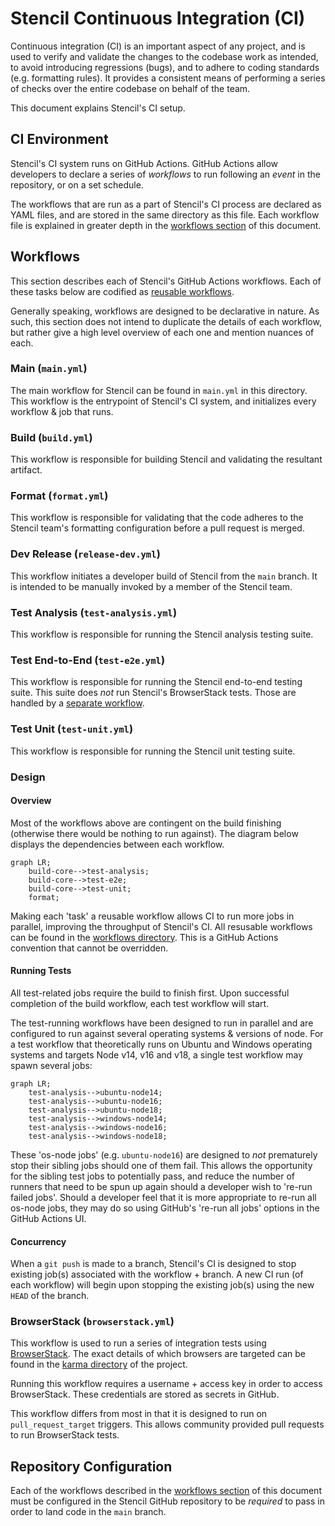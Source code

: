 # Stencil Continuous Integration (CI)

Continuous integration (CI) is an important aspect of any project, and is used to verify and validate the changes to the
codebase work as intended, to avoid introducing regressions (bugs), and to adhere to coding standards (e.g. formatting
rules). It provides a consistent means of performing a series of checks over the entire codebase on behalf of the team.

This document explains Stencil's CI setup. 

## CI Environment

Stencil's CI system runs on GitHub Actions.
GitHub Actions allow developers to declare a series of _workflows_ to run following an _event_ in the repository, or on
a set schedule.

The workflows that are run as a part of Stencil's CI process are declared as YAML files, and are stored in the same
directory as this file.
Each workflow file is explained in greater depth in the [workflows section](#workflows) of this document.

## Workflows

This section describes each of Stencil's GitHub Actions workflows.
Each of these tasks below are codified as [reusable workflows](https://docs.github.com/en/actions/using-workflows/reusing-workflows).

Generally speaking, workflows are designed to be declarative in nature.
As such, this section does not intend to duplicate the details of each workflow, but rather give a high level overview
of each one and mention nuances of each.

### Main (`main.yml`)

The main workflow for Stencil can be found in `main.yml` in this directory.
This workflow is the entrypoint of Stencil's CI system, and initializes every workflow & job that runs.

### Build (`build.yml`)

This workflow is responsible for building Stencil and validating the resultant artifact.

### Format (`format.yml`)

This workflow is responsible for validating that the code adheres to the Stencil team's formatting configuration before
a pull request is merged.

### Dev Release (`release-dev.yml`)

This workflow initiates a developer build of Stencil from the `main` branch.
It is intended to be manually invoked by a member of the Stencil team.

### Test Analysis (`test-analysis.yml`)

This workflow is responsible for running the Stencil analysis testing suite.

### Test End-to-End (`test-e2e.yml`)

This workflow is responsible for running the Stencil end-to-end testing suite.
This suite does _not_ run Stencil's BrowserStack tests.
Those are handled by a [separate workflow](#browserstack-browserstackyml).

### Test Unit (`test-unit.yml`)

This workflow is responsible for running the Stencil unit testing suite.

### Design

#### Overview

Most of the workflows above are contingent on the build finishing (otherwise there would be nothing to run against).
The diagram below displays the dependencies between each workflow.

```mermaid
graph LR;
    build-core-->test-analysis;
    build-core-->test-e2e;
    build-core-->test-unit;
    format;
```

Making each 'task' a reusable workflow allows CI to run more jobs in parallel, improving the throughput of Stencil's CI.
All resusable workflows can be found in the [workflows directory](.).
This is a GitHub Actions convention that cannot be overridden.

#### Running Tests

All test-related jobs require the build to finish first.
Upon successful completion of the build workflow, each test workflow will start.

The test-running workflows have been designed to run in parallel and are configured to run against several operating
systems & versions of node.
For a test workflow that theoretically runs on Ubuntu and Windows operating systems and targets Node v14, v16 and v18, a
single test workflow may spawn several jobs:

```mermaid
graph LR;
    test-analysis-->ubuntu-node14;
    test-analysis-->ubuntu-node16;
    test-analysis-->ubuntu-node18;
    test-analysis-->windows-node14;
    test-analysis-->windows-node16;
    test-analysis-->windows-node18;
```

These 'os-node jobs' (e.g. `ubuntu-node16`) are designed to _not_ prematurely stop their sibling jobs should one of
them fail.
This allows the opportunity for the sibling test jobs to potentially pass, and reduce the number of runners that need to
be spun up again should a developer wish to 're-run failed jobs'.
Should a developer feel that it is more appropriate to re-run all os-node jobs, they may do so using GitHub's 're-run
all jobs' options in the GitHub Actions UI.

#### Concurrency

When a `git push` is made to a branch, Stencil's CI is designed to stop existing job(s) associated with the workflow + 
branch.
A new CI run (of each workflow) will begin upon stopping the existing job(s) using the new `HEAD` of the branch.

### BrowserStack (`browserstack.yml`)

This workflow is used to run a series of integration tests using [BrowserStack](https://www.browserstack.com).
The exact details of which browsers are targeted can be found in the [karma directory](../../test/karma) of the project.

Running this workflow requires a username + access key in order to access BrowserStack.
These credentials are stored as secrets in GitHub.

This workflow differs from most in that it is designed to run on `pull_request_target` triggers.
This allows community provided pull requests to run BrowserStack tests. 

## Repository Configuration

Each of the workflows described in the [workflows section](#workflows) of this document must be configured in the
Stencil GitHub repository to be _required_ to pass in order to land code in the `main` branch.
